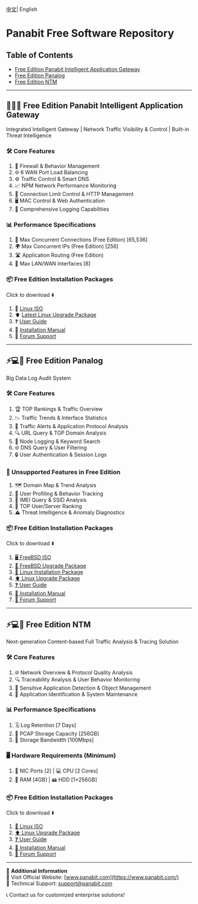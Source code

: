 <p>
<a href="README_CN.md">中文<a/>|  English   
</p>
    
# Panabit Free Software Repository

## Table of Contents

- [Free Edition Panabit Intelligent Application Gateway](#-free-edition-panabit-intelligent-application-gateway)
- [Free Edition Panalog](#free-edition-panalog)
- [Free Edition NTM](#free-edition-ntm)

---

## 🚀🔥🔹 Free Edition Panabit Intelligent Application Gateway  
Integrated Intelligent Gateway | Network Traffic Visibility & Control | Built-in Threat Intelligence

### 🛠️ Core Features
1. 🔐 Firewall & Behavior Management  
2. 🌐 6 WAN Port Load Balancing  
3. ⚙️ Traffic Control & Smart DNS  
4. 📈 NPM Network Performance Monitoring  
5. 🔢 Connection Limit Control & HTTP Management  
6. 🖥️ MAC Control & Web Authentication  
7. 📜 Comprehensive Logging Capabilities

### 📊 Performance Specifications
1. 🚦 Max Concurrent Connections (Free Edition) [65,536]  
2. 🌍 Max Concurrent IPs (Free Edition) [256]  
3. 🛣️ Application Routing (Free Edition)  
4. 🔗 Max LAN/WAN Interfaces [8]

### 📦 Free Edition Installation Packages  
Click to download ⬇️  

1. 🐧 [Linux ISO](https://download.panabit.com:9443/install.php)      
2. ⬆️ [Latest Linux Upgrade Package](https://download.panabit.com:9443/)  
3. ❓ [User Guide](https://bbs.panabit.com/forum.php?mod=viewthread&tid=10124&extra=page%3D1)  
4. 📄 [Installation Manual](https://bbs.panabit.com/forum.php?mod=viewthread&tid=22321&extra=page%3D1)  
5. 💬 [Forum Support](https://bbs.panabit.com/forum.php?mod=forumdisplay&fid=21)  

---

## <a id="free-edition-ntm"></a>⚡️💻🔹 Free Edition Panalog
Big Data Log Audit System

### 🛠️ Core Features
1. 🏆 TOP Rankings & Traffic Overview  
2. 📉 Traffic Trends & Interface Statistics  
3. 🚨 Traffic Alerts & Application Protocol Analysis  
4. 🔍 URL Query & TOP Domain Analysis  
5. 📝 Node Logging & Keyword Search  
6. 🌐 DNS Query & User Filtering  
7. 🔒 User Authentication & Session Logs

### 🚫 Unsupported Features in Free Edition
1. 🗺️ Domain Map & Trend Analysis  
2. 👤 User Profiling & Behavior Tracking  
3. 📱 IMEI Query & SSID Analysis  
4. 🏅 TOP User/Server Ranking  
5. ⚠️ Threat Intelligence & Anomaly Diagnostics

### 📦 Free Edition Installation Packages  
Click to download ⬇️  

1. [🖥️ FreeBSD ISO](https://download.panabit.com:9443/install.php?product=panalog)  
2. [🔄 FreeBSD Upgrade Package](https://download.panabit.com:9443/?product=panalog)  
3. [🐧 Linux Installation Package](https://download.panabit.com:9443/install.php?product=panalog)  
4. [⬆️ Linux Upgrade Package](https://download.panabit.com:9443/?product=panalog)  
5. [❓ User Guide](https://bbs.panabit.com/forum.php?mod=viewthread&tid=10161&extra=page%3D1)  
6. [📄 Installation Manual](https://bbs.panabit.com/thread-23368-1-1.html)  
7. [💬 Forum Support](https://bbs.panabit.com/forum.php?mod=forumdisplay&fid=25)  

---

## ⚡️💻🔹 Free Edition NTM  



Next-generation Content-based Full Traffic Analysis & Tracing Solution

### 🛠️ Core Features
1. 🌐 Network Overview & Protocol Quality Analysis  
2. 🔍 Traceability Analysis & User Behavior Monitoring  
3. 🚨 Sensitive Application Detection & Object Management  
4. 🔧 Application Identification & System Maintenance

### 📊 Performance Specifications
1. 🗓️ Log Retention [7 Days]  
2. 💾 PCAP Storage Capacity [256GB]  
3. 🚀 Storage Bandwidth [100Mbps]

### 🖥️ Hardware Requirements (Minimum)
1. 🔌 NIC Ports [2] | 💻 CPU [2 Cores]  
2. 🧠 RAM [4GB] | 🖴 HDD [1×256GB]

### 📦 Free Edition Installation Packages  
Click to download ⬇️    

1. [🐧 Linux ISO](https://download.panabit.com:9443/install.php?product=ntm)  
2. [⬆️ Linux Upgrade Package](https://download.panabit.com:9443/?product=ntm)  
3. [❓ User Guide](https://bbs.panabit.com/forum.php?mod=viewthread&tid=23376&fromuid=264015)  
4. [📄 Installation Manual](https://bbs.panabit.com/forum.php?mod=viewthread&tid=23223&extra=page%3D1)  
5. [💬 Forum Support](https://bbs.panabit.com/forum.php?mod=forumdisplay&fid=64)  

---

📢 **Additional Information**  
🔗 Visit Official Website: [www.panabit.com](https://www.panabit.com/)  
📧 Technical Support: support@panabit.com  

📞 Contact us for customized enterprise solutions!
